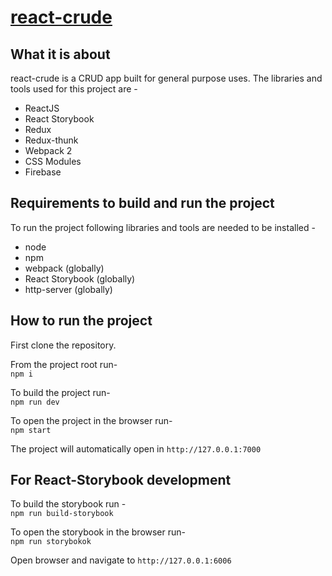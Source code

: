 # [react-crude](https://github.com/ImpetX/react-crude)

## What it is about

react-crude is a CRUD app built for general purpose uses. The libraries and tools used for this project are - 

* ReactJS
* React Storybook
* Redux
* Redux-thunk
* Webpack 2
* CSS Modules
* Firebase

## Requirements to build and run the project

To run the project following libraries and tools are needed to be installed - 

* node
* npm
* webpack (globally)
* React Storybook (globally)
* http-server (globally)

## How to run the project

First clone the repository.

From the project root run- <br>
`npm i`

To build the project run- <br>
`npm run dev`

To open the project in the browser run- <br>
`npm start`

The project will automatically open in `http://127.0.0.1:7000`

## For React-Storybook development

To build the storybook run - <br>
`npm run build-storybook`

To open the storybook in the browser run- <br>
`npm run storybokok`

Open browser and navigate to `http://127.0.0.1:6006`